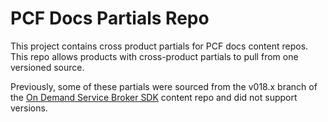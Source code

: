 # PCF Docs Partials Repo

This project contains cross product partials for PCF docs content repos.
This repo allows products with cross-product partials to pull from one versioned source.

Previously, some of these partials were sourced from the v018.x branch of the
[On Demand Service Broker SDK](https://github.com/pivotal-cf/docs-on-demand-service-broker) content repo and
did not support versions.
